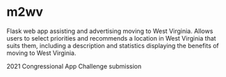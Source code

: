 # m2wv

Flask web app assisting and advertising moving to West Virginia. Allows users to select priorities and recommends a location in West Virginia that suits them, including a description and statistics displaying the benefits of moving to West Virginia. 

2021 Congressional App Challenge submission
